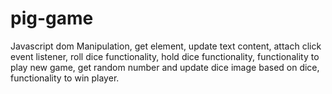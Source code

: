# pig-game
Javascript dom Manipulation, get element, update text content, attach click event listener, roll dice functionality, hold dice functionality, functionality to play new game, get random number and update dice image based on dice, functionality to win player.
